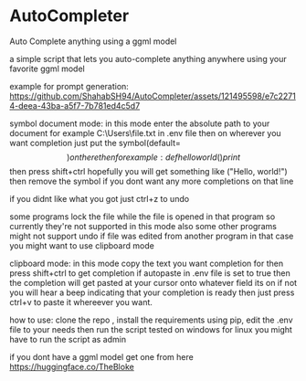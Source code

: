 # AutoCompleter
 Auto Complete anything using a ggml model
 
 
a simple script that lets you auto-complete anything anywhere using your favorite ggml model

example for prompt generation:
https://github.com/ShahabSH94/AutoCompleter/assets/121495598/e7c22714-deea-43ba-a5f7-7b781ed4c5d7

symbol document mode:
in this mode enter the absolute path to your document for example C:\Users\file.txt in .env file
then on wherever you want completion just put the symbol(default=$$) on there then for example:
def helloworld()
    print$$
then press shift+ctrl hopefully you will get something like ("Hello, world!") then remove the symbol if you dont want any more completions on that line

if you didnt like what you got just ctrl+z to undo

some programs lock the file while the file is opened in that program so currently they're not supported in this mode also some other programs might not support undo
if file was edited from another program in that case you might want to use clipboard mode

clipboard mode:
in this mode copy the text you want completion for then press shift+ctrl to get completion if autopaste in .env file is set to true
then the completion will get pasted at your cursor onto whatever field its on if not you will hear a beep indicating that your completion is ready then just press ctrl+v to paste it whereever you want.

how to use:
clone the repo , install the requirements using pip, edit the .env file to your needs then run the script
tested on windows for linux you might have to run the script as admin

if you dont have a ggml model get one from here https://huggingface.co/TheBloke



